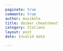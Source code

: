 ```yaml
---
paginate: true
comments: true
author: musikele
title: docker cheatsheet
category: Italiano
layout: post
date: Invalid date

---
```

